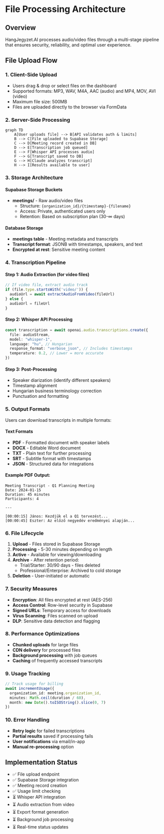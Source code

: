 # File Processing Architecture

## Overview

HangJegyzet.AI processes audio/video files through a multi-stage pipeline that ensures security, reliability, and optimal user experience.

## File Upload Flow

### 1. Client-Side Upload
- Users drag & drop or select files on the dashboard
- Supported formats: MP3, WAV, M4A, AAC (audio) and MP4, MOV, AVI (video)
- Maximum file size: 500MB
- Files are uploaded directly to the browser via FormData

### 2. Server-Side Processing

```mermaid
graph TD
    A[User uploads file] --> B[API validates auth & limits]
    B --> C[File uploaded to Supabase Storage]
    C --> D[Meeting record created in DB]
    D --> E[Transcription job queued]
    E --> F[Whisper API processes audio]
    F --> G[Transcript saved to DB]
    G --> H[Claude analyzes transcript]
    H --> I[Results available to user]
```

### 3. Storage Architecture

#### Supabase Storage Buckets
- **meetings/** - Raw audio/video files
  - Structure: `{organization_id}/{timestamp}-{filename}`
  - Access: Private, authenticated users only
  - Retention: Based on subscription plan (30-∞ days)

#### Database Storage
- **meetings table** - Meeting metadata and transcripts
- **Transcript format**: JSONB with timestamps, speakers, and text
- **Encrypted at rest**: Sensitive meeting content

### 4. Transcription Pipeline

#### Step 1: Audio Extraction (for video files)
```typescript
// If video file, extract audio track
if (file.type.startsWith('video/')) {
  audioUrl = await extractAudioFromVideo(fileUrl)
} else {
  audioUrl = fileUrl
}
```

#### Step 2: Whisper API Processing
```typescript
const transcription = await openai.audio.transcriptions.create({
  file: audioStream,
  model: "whisper-1",
  language: "hu", // Hungarian
  response_format: "verbose_json", // Includes timestamps
  temperature: 0.2, // Lower = more accurate
})
```

#### Step 3: Post-Processing
- Speaker diarization (identify different speakers)
- Timestamp alignment
- Hungarian business terminology correction
- Punctuation and formatting

### 5. Output Formats

Users can download transcripts in multiple formats:

#### Text Formats
- **PDF** - Formatted document with speaker labels
- **DOCX** - Editable Word document
- **TXT** - Plain text for further processing
- **SRT** - Subtitle format with timestamps
- **JSON** - Structured data for integrations

#### Example PDF Output:
```
Meeting Transcript - Q1 Planning Meeting
Date: 2024-01-15
Duration: 45 minutes
Participants: 4

---

[00:00:15] János: Kezdjük el a Q1 tervezést...
[00:00:45] Eszter: Az előző negyedév eredményei alapján...
```

### 6. File Lifecycle

1. **Upload** - Files stored in Supabase Storage
2. **Processing** - 5-30 minutes depending on length
3. **Active** - Available for viewing/downloading
4. **Archive** - After retention period:
   - Trial/Starter: 30/90 days - files deleted
   - Professional/Enterprise: Archived to cold storage
5. **Deletion** - User-initiated or automatic

### 7. Security Measures

- **Encryption**: All files encrypted at rest (AES-256)
- **Access Control**: Row-level security in Supabase
- **Signed URLs**: Temporary access for downloads
- **Virus Scanning**: Files scanned on upload
- **DLP**: Sensitive data detection and flagging

### 8. Performance Optimizations

- **Chunked uploads** for large files
- **CDN delivery** for processed files
- **Background processing** with job queues
- **Caching** of frequently accessed transcripts

### 9. Usage Tracking

```typescript
// Track usage for billing
await incrementUsage({
  organization_id: meeting.organization_id,
  minutes: Math.ceil(duration / 60),
  month: new Date().toISOString().slice(0, 7)
})
```

### 10. Error Handling

- **Retry logic** for failed transcriptions
- **Partial results** saved if processing fails
- **User notifications** via email/in-app
- **Manual re-processing** option

## Implementation Status

- ✅ File upload endpoint
- ✅ Supabase Storage integration
- ✅ Meeting record creation
- ✅ Usage limit checking
- ⏳ Whisper API integration
- ⏳ Audio extraction from video
- ⏳ Export format generation
- ⏳ Background job processing
- ⏳ Real-time status updates